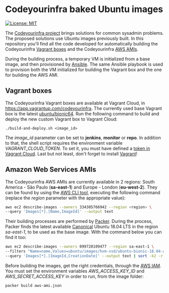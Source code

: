 # Codeyourinfra baked Ubuntu images

[![License: MIT](https://img.shields.io/badge/License-MIT-yellow.svg)](https://opensource.org/licenses/MIT)

The [Codeyourinfra project](https://github.com/codeyourinfra/codeyourinfra) brings solutions for common sysadmin problems. The proposed solutions use Ubuntu images previously built. In this repository you'll find all the code developed for automatically building the Codeyourinfra [Vagrant boxes](https://www.vagrantup.com/docs/boxes.html) and the Codeyourinfra [AWS AMIs](https://docs.aws.amazon.com/AWSEC2/latest/UserGuide/AMIs.html).

During the building process, a temporary VM is initialized from a base image, and then provisioned by [Ansible](https://www.ansible.com). The same Ansible playbook is used to provision both the VM initialized for building the Vagrant box and the one for building the AWS AMI.

## Vagrant boxes

The Codeyourinfra Vagrant boxes are available at Vagrant Cloud, in <https://app.vagrantup.com/codeyourinfra>. The currently used base Vagrant box is the latest [ubuntu/bionic64](https://app.vagrantup.com/ubuntu/boxes/bionic64). Run the following command to build and deploy the new custom Vagrant box to Vagrant Cloud:

`./build-and-deploy.sh <image_id>`

The *image_id* parameter can be set to **jenkins**, **monitor** or **repo**. In addition to that, the shell script requires the environment variable *VAGRANT_CLOUD_TOKEN*. To set it, you must have defined a [token in Vagrant Cloud](https://www.vagrantup.com/docs/vagrant-cloud/users/authentication.html#authentication-tokens). Last but not least, don't forget to install [Vagrant](https://www.vagrantup.com/downloads.html)!

## Amazon Web Services AMIs

The Codeyourinfra AWS AMIs are currently available in 2 regions: South America - São Paulo (**sa-east-1**) and Europe - London (**eu-west-2**). They can be found by using the [AWS CLI tool](https://aws.amazon.com/cli), executing the following command (replace the *region* parameter with the appropriate value):

```bash
aws ec2 describe-images --owners 334305766942 --region <region> \
--query 'Images[*].[Name,ImageId]' --output text
```

Their building processes are performed by [Packer](https://www.packer.io). During the process, Packer finds the latest available [Canonical](https://www.canonical.com) Ubuntu 18.04 LTS in the region *sa-east-1*, to be used as the base image. With the command below you can find it too:

```bash
aws ec2 describe-images --owners 099720109477 --region sa-east-1 \
--filters "Name=name,Values=ubuntu/images/hvm-ssd/ubuntu-bionic-18.04-amd64-server-*" \
--query 'Images[*].[ImageId,CreationDate]' --output text | sort -k2 -r | head -n1
```

Before building the images, get the right credentials, through the [AWS IAM](https://aws.amazon.com/iam). You must set the environment variables *AWS_ACCESS_KEY_ID* and *AWS_SECRET_ACCESS_KEY* in order to run, from the image folder:

`packer build aws-ami.json`
